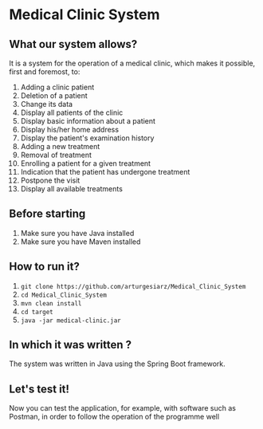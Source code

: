# Medical Clinic System
## What our system allows?
It is a system for the operation of a medical clinic, which makes it possible, first and foremost, to: 
  1.  Adding a clinic patient
  2.  Deletion of a patient
  3.  Change its data
  4.  Display all patients of the clinic
  5.  Display basic information about a patient
  6.  Display his/her home address
  7.  Display the patient's examination history
  8.  Adding a new treatment
  9.  Removal of treatment
  10. Enrolling a patient for a given treatment
  11. Indication that the patient has undergone treatment
  12. Postpone the visit
  13. Display all available treatments

## Before starting
  1.  Make sure you have Java installed
  2.  Make sure you have Maven installed

## How to run it?

  1. `git clone https://github.com/arturgesiarz/Medical_Clinic_System`
  2. `cd Medical_Clinic_System`
  3. `mvn clean install`
  4. `cd target`
  5. `java -jar medical-clinic.jar`

## In which it was written ?

The system was written in Java using the Spring Boot framework.

## Let's test it!
Now you can test the application, for example, with software such as Postman, in order to follow the operation of the programme well
